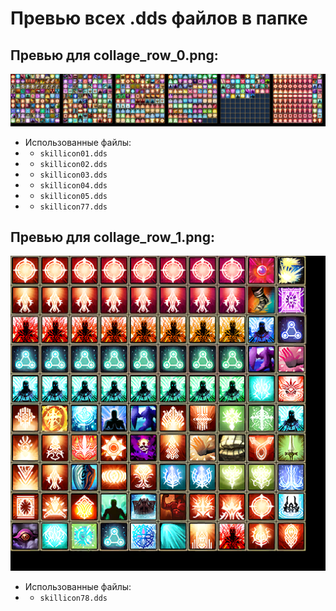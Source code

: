 # Превью всех .dds файлов в папке
## Превью для collage_row_0.png:
![collage_row_0.png](collage_row_0.png)
- Использованные файлы:
- - ``` skillicon01.dds ```
- - ``` skillicon02.dds ```
- - ``` skillicon03.dds ```
- - ``` skillicon04.dds ```
- - ``` skillicon05.dds ```
- - ``` skillicon77.dds ```
## Превью для collage_row_1.png:
![collage_row_1.png](collage_row_1.png)
- Использованные файлы:
- - ``` skillicon78.dds ```
